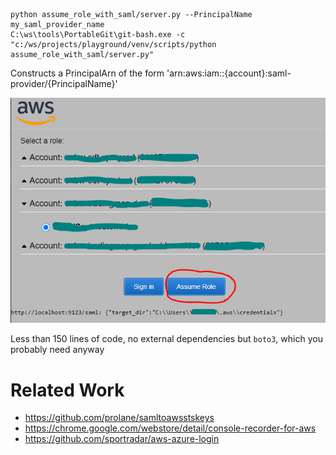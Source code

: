 ````
python assume_role_with_saml/server.py --PrincipalName my_saml_provider_name
C:\ws\tools\PortableGit\git-bash.exe -c "c:/ws/projects/playground/venv/scripts/python assume_role_with_saml/server.py"
````

Constructs a PrincipalArn of the form 'arn:aws:iam::{account}:saml-provider/{PrincipalName}'

![signin.png](signin.png)

Less than 150 lines of code, no external dependencies but `boto3`, which you probably need anyway

# Related Work
* https://github.com/prolane/samltoawsstskeys
* https://chrome.google.com/webstore/detail/console-recorder-for-aws
* https://github.com/sportradar/aws-azure-login
